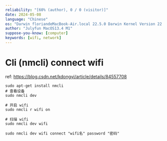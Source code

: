 ```yaml
---
reliability: "[60% (author), 0 / 0 (visitor)]"
date: 2024-05-08
language: "Chinese"
os: "Darwin floriandeMacBook-Air.local 22.5.0 Darwin Kernel Version 22.5.0: Mon Apr 24 20:53:44 PDT 2023; root:xnu-8796.121.2~5/RELEASE_ARM64_T8103 arm64"
author: "Julyfun MacOS13.4 M1"
suppose-you-know: [computer]
keywords: [wifi, network]
---
```


# Cli (nmcli) connect wifi

ref: https://blog.csdn.net/kdongyi/article/details/84557708

```
sudo apt-get install nmcli
# 查看设备
sudo nmcli dev

# 开启 wifi
sudo nmcli r wifi on

# 扫描 wifi
sudo nmcli dev wifi

sudo nmcli dev wifi connect "wifi名" password "密码"
```


